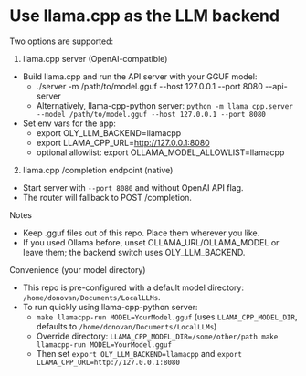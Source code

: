 Use llama.cpp as the LLM backend
================================

Two options are supported:

1) llama.cpp server (OpenAI-compatible)
- Build llama.cpp and run the API server with your GGUF model:
  - ./server -m /path/to/model.gguf --host 127.0.0.1 --port 8080 --api-server
  - Alternatively, llama-cpp-python server: `python -m llama_cpp.server --model /path/to/model.gguf --host 127.0.0.1 --port 8080`
- Set env vars for the app:
  - export OLY_LLM_BACKEND=llamacpp
  - export LLAMA_CPP_URL=http://127.0.0.1:8080
  - optional allowlist: export OLLAMA_MODEL_ALLOWLIST=llamacpp

2) llama.cpp /completion endpoint (native)
- Start server with `--port 8080` and without OpenAI API flag.
- The router will fallback to POST /completion.

Notes
- Keep .gguf files out of this repo. Place them wherever you like.
- If you used Ollama before, unset OLLAMA_URL/OLLAMA_MODEL or leave them; the backend switch uses OLY_LLM_BACKEND.

Convenience (your model directory)
- This repo is pre-configured with a default model directory: `/home/donovan/Documents/LocalLLMs`.
- To run quickly using llama-cpp-python server:
  - `make llamacpp-run MODEL=YourModel.gguf` (uses `LLAMA_CPP_MODEL_DIR`, defaults to `/home/donovan/Documents/LocalLLMs`)
  - Override directory: `LLAMA_CPP_MODEL_DIR=/some/other/path make llamacpp-run MODEL=YourModel.gguf`
  - Then set `export OLY_LLM_BACKEND=llamacpp` and `export LLAMA_CPP_URL=http://127.0.0.1:8080`
